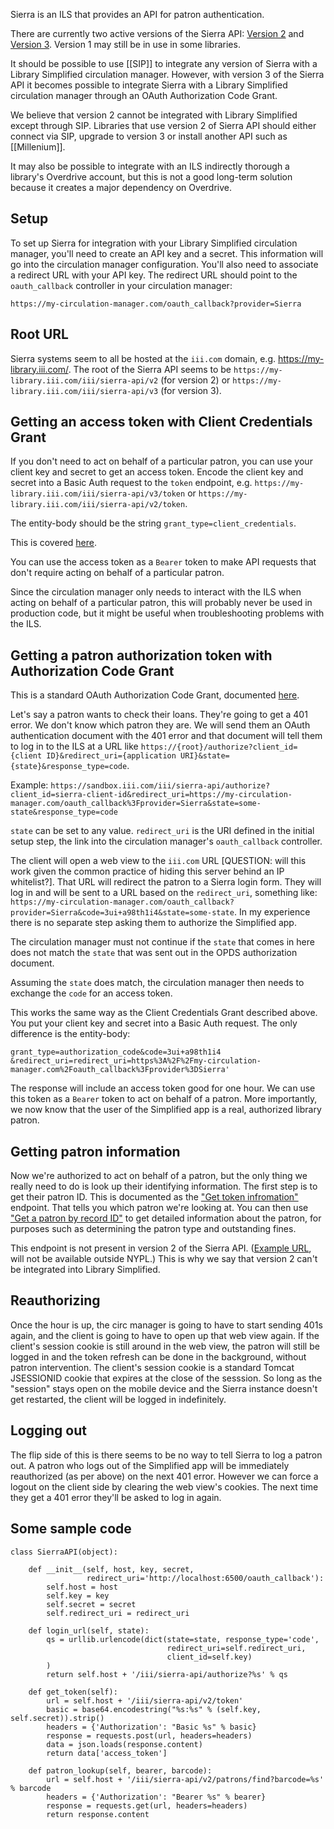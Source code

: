 Sierra is an ILS that provides an API for patron authentication.

There are currently two active versions of the Sierra API: [Version
2](https://sandbox.iii.com/docs/v2/Content/zTutorials/tutAuthenticate.htm)
and [Version
3](https://sandbox.iii.com/docs/Content/zTutorials/tutAuthenticate.htm). Version 1 may still be in use in some libraries.

It should be possible to use [[SIP]] to integrate any version of Sierra with a Library Simplified circulation manager. However, with version 3 of the Sierra API it becomes possible to integrate Sierra with a Library Simplified circulation manager through an OAuth Authorization Code Grant.

We believe that version 2 cannot be integrated with Library Simplified except through SIP. Libraries that use version 2 of Sierra API should either connect via SIP, upgrade to version 3 or install another API such as [[Millenium]]. 

It may also be possible to integrate with an ILS indirectly thorough a library's Overdrive account, but this is not a good long-term solution because it creates a major dependency on Overdrive.

## Setup

To set up Sierra for integration with your Library Simplified circulation manager, you'll need to create an API key and a secret. This information will go into the circulation manager configuration. You'll also need to associate a redirect URL with your API key. The redirect URL should point to the `oauth_callback` controller in your circulation manager:

```
https://my-circulation-manager.com/oauth_callback?provider=Sierra
```

## Root URL

Sierra systems seem to all be hosted at the `iii.com` domain, e.g. https://my-library.iii.com/. The root of the Sierra API seems to be `https://my-library.iii.com/iii/sierra-api/v2` (for version 2) or `https://my-library.iii.com/iii/sierra-api/v3` (for version 3).

## Getting an access token with Client Credentials Grant

If you don't need to act on behalf of a particular patron, you can use your client key and secret to get an access token. Encode the client key and secret into a Basic Auth request to the `token` endpoint, e.g. `https://my-library.iii.com/iii/sierra-api/v3/token` or `https://my-library.iii.com/iii/sierra-api/v2/token`.

The entity-body should be the string `grant_type=client_credentials`.

This is covered [here](http://sandbox.iii.com/docs/Content/zReference/authClient.htm).

You can use the access token as a `Bearer` token to make API requests that don't require acting on behalf of a particular patron.

Since the circulation manager only needs to interact with the ILS when acting on behalf of a particular patron, this will probably never be used in production code, but it might be useful when troubleshooting problems with the ILS.

## Getting a patron authorization token with Authorization Code Grant

This is a standard OAuth Authorization Code Grant, documented [here](http://sandbox.iii.com/docs/Content/zReference/authAuthCode.htm).

Let's say a patron wants to check their loans. They're going to get a 401 error. We don't know which patron they are. We will send them an OAuth authentication document with the 401 error and that document will tell them to log in to the ILS at a URL like `https://{root}/authorize?client_id={client ID}&redirect_uri={application URI}&state={state}&response_type=code`.

Example: `https://sandbox.iii.com/iii/sierra-api/authorize?client_id=sierra-client-id&redirect_uri=https://my-circulation-manager.com/oauth_callback%3Fprovider=Sierra&state=some-state&response_type=code`

`state` can be set to any value. `redirect_uri` is the URI defined in the initial setup step, the link into the circulation manager's `oauth_callback` controller.

The client will open a web view to the `iii.com` URL [QUESTION: will this work given the common practice of hiding this server behind an IP whitelist?]. That URL will redirect the patron to a Sierra login form. They will log in and will be sent to a URL based on the `redirect_uri`, something like: `https://my-circulation-manager.com/oauth_callback?provider=Sierra&code=3ui+a98th1i4&state=some-state`. In my experience there is no separate step asking them to authorize the Simplified app.

The circulation manager must not continue if the `state` that comes in here does not match the `state` that was sent out in the OPDS authorization document.

Assuming the `state` does match, the circulation manager then needs to exchange the `code` for an access token.

This works the same way as the Client Credentials Grant described above. You put your client key and secret into a Basic Auth request. The only difference is the entity-body:

```
grant_type=authorization_code&code=3ui+a98th1i4
&redirect_uri=redirect_uri=https%3A%2F%2Fmy-circulation-manager.com%2Foauth_callback%3Fprovider%3DSierra'
```

The response will include an access token good for one hour. We can use this token as a `Bearer` token to act on behalf of a patron. More importantly, we now know that the user of the Simplified app is a real, authorized library patron.

## Getting patron information

Now we're authorized to act on behalf of a patron, but the only thing we really need to do is look up their identifying information. The first step is to get their patron ID. This is documented as the ["Get token infromation"](
https://sandbox.iii.com/iii/sierra-api/swagger/index.html#!/info/Get_token_information_get_0) endpoint. That tells you which patron we're looking at. You can then use ["Get a patron by record ID"](https://sandbox.iii.com/iii/sierra-api/swagger/index.html#!/patrons/Get_a_patron_by_record_ID_get_9) to get detailed information about the patron, for purposes such as determining the patron type and outstanding fines.

This endpoint is not present in version 2 of the Sierra API. ([Example URL](https://lci-tr.iii.com/iii/sierra-api/swagger/index.html), will not be available outside NYPL.) This is why we say that version 2 can't be integrated into Library Simplified.

## Reauthorizing

Once the hour is up, the circ manager is going to have to start sending 401s again, and the client is going to have to open up that web view again. If the client's session cookie is still around in the web view, the patron will still be logged in and the token refresh can be done in the background, without patron intervention. The client's session cookie is a standard Tomcat JSESSIONID cookie that expires at the close of the sesssion. So long as the "session" stays open on the mobile device and the Sierra instance doesn't get restarted, the client will be logged in indefinitely.

## Logging out

The flip side of this is there seems to be no way to tell Sierra to log a patron out. A patron who logs out of the Simplified app will be immediately reauthorized (as per above) on the next 401 error. However we can force a logout on the client side by clearing the web view's cookies. The next time they get a 401 error they'll be asked to log in again.

## Some sample code

```
class SierraAPI(object):

    def __init__(self, host, key, secret,
                 redirect_uri='http://localhost:6500/oauth_callback'):
        self.host = host
        self.key = key
        self.secret = secret
        self.redirect_uri = redirect_uri

    def login_url(self, state):
        qs = urllib.urlencode(dict(state=state, response_type='code',
                                   redirect_uri=self.redirect_uri,
                                   client_id=self.key)
        )
        return self.host + '/iii/sierra-api/authorize?%s' % qs
        
    def get_token(self):
        url = self.host + '/iii/sierra-api/v2/token'
        basic = base64.encodestring("%s:%s" % (self.key, self.secret)).strip()
        headers = {'Authorization': "Basic %s" % basic}
        response = requests.post(url, headers=headers)
        data = json.loads(response.content)
        return data['access_token']

    def patron_lookup(self, bearer, barcode):
        url = self.host + '/iii/sierra-api/v2/patrons/find?barcode=%s' % barcode
        headers = {'Authorization': "Bearer %s" % bearer}
        response = requests.get(url, headers=headers)
        return response.content
```
